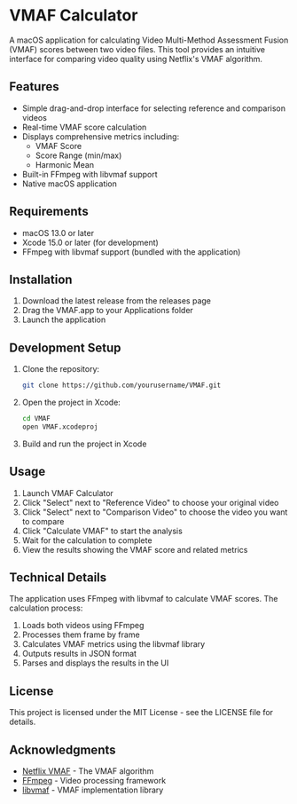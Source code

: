 # VMAF Calculator

A macOS application for calculating Video Multi-Method Assessment Fusion (VMAF) scores between two video files. This tool provides an intuitive interface for comparing video quality using Netflix's VMAF algorithm.

## Features

- Simple drag-and-drop interface for selecting reference and comparison videos
- Real-time VMAF score calculation
- Displays comprehensive metrics including:
  - VMAF Score
  - Score Range (min/max)
  - Harmonic Mean
- Built-in FFmpeg with libvmaf support
- Native macOS application

## Requirements

- macOS 13.0 or later
- Xcode 15.0 or later (for development)
- FFmpeg with libvmaf support (bundled with the application)

## Installation

1. Download the latest release from the releases page
2. Drag the VMAF.app to your Applications folder
3. Launch the application

## Development Setup

1. Clone the repository:
   ```bash
   git clone https://github.com/yourusername/VMAF.git
   ```

2. Open the project in Xcode:
   ```bash
   cd VMAF
   open VMAF.xcodeproj
   ```

3. Build and run the project in Xcode

## Usage

1. Launch VMAF Calculator
2. Click "Select" next to "Reference Video" to choose your original video
3. Click "Select" next to "Comparison Video" to choose the video you want to compare
4. Click "Calculate VMAF" to start the analysis
5. Wait for the calculation to complete
6. View the results showing the VMAF score and related metrics

## Technical Details

The application uses FFmpeg with libvmaf to calculate VMAF scores. The calculation process:
1. Loads both videos using FFmpeg
2. Processes them frame by frame
3. Calculates VMAF metrics using the libvmaf library
4. Outputs results in JSON format
5. Parses and displays the results in the UI

## License

This project is licensed under the MIT License - see the LICENSE file for details.

## Acknowledgments

- [Netflix VMAF](https://github.com/Netflix/vmaf) - The VMAF algorithm
- [FFmpeg](https://ffmpeg.org/) - Video processing framework
- [libvmaf](https://github.com/Netflix/vmaf/tree/master/libvmaf) - VMAF implementation library 